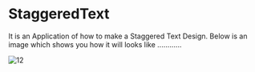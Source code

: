 # StaggeredText
It is an Application of how to make a Staggered Text Design.
Below is an image which shows you how it will looks like ............


![12](https://cloud.githubusercontent.com/assets/26550827/25578223/19acb3d0-2e8a-11e7-9d98-ff702fd3472d.jpg)

